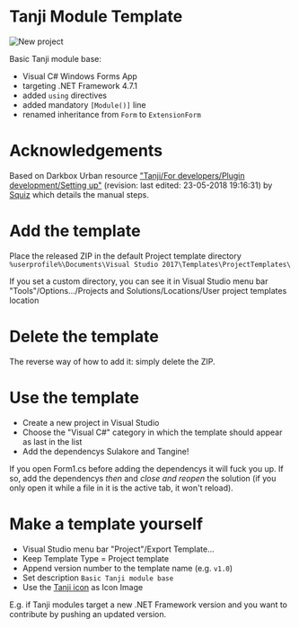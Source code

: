 # Tanji Module Template
![New project](New%20project.png)

Basic Tanji module base:
- Visual C# Windows Forms App
- targeting .NET Framework 4.7.1
- added `using` directives
- added mandatory `[Module()]` line
- renamed inheritance from `Form` to `ExtensionForm`

# Acknowledgements
Based on Darkbox Urban resource ["Tanji/For developers/Plugin development/Setting up"](https://urban.darkbox.nl/tanji/develop/7) (revision: last edited: 23-05-2018 19:16:31) by [Squiz](https://urban.darkbox.nl/account/Squiz) which details the manual steps.

# Add the template
Place the released ZIP in the default Project template directory `%userprofile%\Documents\Visual Studio 2017\Templates\ProjectTemplates\`

If you set a custom directory, you can see it in Visual Studio menu bar "Tools"/Options…/Projects and Solutions/Locations/User project templates location

# Delete the template
The reverse way of how to add it: simply delete the ZIP.

# Use the template
- Create a new project in Visual Studio
- Choose the "Visual C#" category in which the template should appear as last in the list
- Add the dependencys Sulakore and Tangine!

If you open Form1.cs before adding the dependencys it will fuck you up. If so, add the dependencys *then* and *close and reopen* the solution (if you only open it while a file in it is the active tab, it won't reload).

# Make a template yourself
- Visual Studio menu bar "Project"/Export Template…
- Keep Template Type = Project template
- Append version number to the template name (e.g. `v1.0`)
- Set description `Basic Tanji module base`
- Use the [Tanji icon](https://github.com/ArachisH/Tanji/blob/master/Tanji/Resources/Tanji_256.ico) as Icon Image

E.g. if Tanji modules target a new .NET Framework version and you want to contribute by pushing an updated version.
